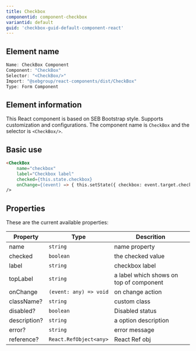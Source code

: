 ```yaml
---
title: Checkbox
componentid: component-checkbox
variantid: default
guid: 'checkbox-guid-default-component-react'
---
```


## Element name
```javascript
Name: CheckBox Component
Component: "CheckBox"
Selector: "<CheckBox/>"
Import: "@sebgroup/react-components/dist/CheckBox"
Type: Form Component
```

## Element information 
This React component is based on SEB Bootstrap style. Supports customization and configurations. The component name is `CheckBox` and the selector is `<CheckBox/>`.

## Basic use
```html
<CheckBox
    name="checkbox"
    label="Checkbox label"
    checked={this.state.checkbox}
    onChange={(event) => { this.setState({ checkbox: event.target.checked }); }}
/>
```

## Properties
These are the current available properties:

| Property       | Type                   | Descrition                              |
| -------------- | ---------------------- | --------------------------------------- |
| name           | `string`               | name property                           |
| checked        | `boolean`              | the checked value                       |
| label          | `string`               | checkbox label                          |
| topLabel       | `string`               | a label which shows on top of component |
| onChange       | `(event: any) => void` | on change action                        |
| className?     | `string`               | custom class                            |
| disabled?      | `boolean`              | Disabled status                         |
| description?   | `string`               | a option description                    |
| error?         | `string`               | error message                           |
| reference?           | `React.RefObject<any>` | React Ref obj                           |
